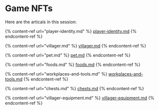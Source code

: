 # Game NFTs

Here are the articals in this session:

{% content-ref url="player-identity.md" %}
[player-identity.md](player-identity.md)
{% endcontent-ref %}

{% content-ref url="villager.md" %}
[villager.md](villager.md)
{% endcontent-ref %}

{% content-ref url="pet.md" %}
[pet.md](pet.md)
{% endcontent-ref %}

{% content-ref url="foods.md" %}
[foods.md](foods.md)
{% endcontent-ref %}

{% content-ref url="workplaces-and-tools.md" %}
[workplaces-and-tools.md](workplaces-and-tools.md)
{% endcontent-ref %}

{% content-ref url="chests.md" %}
[chests.md](chests.md)
{% endcontent-ref %}

{% content-ref url="villager-equipment.md" %}
[villager-equipment.md](villager-equipment.md)
{% endcontent-ref %}
